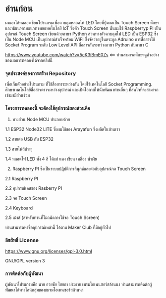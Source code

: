 # อ่านก่อน #

ผมเองได้ทดลองเขียนโปรแกรมเพื่อควบคุมหลอดไฟ LED โดยที่ปุ่มกดเป็น Touch Screen ศึกษาและพัฒนาตามแนวทางขอเทคโนโลยี IoT ซึ่งตัว Touch Screen นั้นผมใช้ Raspberryp PI เป็นอุปกรณ์ Touch Screen เขียนด้วยภาษา Python ส่วนทางตัวควบคุมไฟ LED เป็น ESP32 ซึ่งเป็น Node MCU เป็นอุปกรณ์สำเร็จพร้อม WiFI ซึ่งจัดว่าอยู่ในตระกูล Adruino 
การสื่อสารใช้ Socket Program ระดับ Low Level API สื่อสารกันระหว่างภาษา Python กับภาษา C

https://www.youtube.com/watch?v=5cK3iBmE0Zs <== ท่านสามารถศึกษาดูตัวอย่างของผลการทดลองได้จากคลิปนี้

### จุดประสงค์ของการสร้าง Repository ###
เพื่อเก็บตัวอย่างโปรแกรม ที่ใช้สื่อสารระหว่างกัน โดยใช้เทคโนโลยี Socket Programming. ศึกษาเทคโนโลยีสื่อสารตรงระหว่างอุปกรณ์ และเปิดโอกาสให้นักพัฒนาท่านอื่นๆ ที่สนใจที่จะสามารถเข้ามามีส่วนร่วม


### โครงการทดลองนี้ จะต้องใช้อุปกรณ์สองส่วนคือ ### 

1. ทางส่วน Node MCU ประกอบด้วย

1.1 ESP32 Node32 LITE ซึ่งผมใช้ของ Arayafun ซึ่งผลิตในบ้านเรา

1.2 สายต่อ USB กับ ESP32 

1.3 สายไฟสีต่างๆ

1.4 หลอดไฟ LED ทั้ง 4 สี ได้แก่ แดง เขียน เหลือง น้ำเงิน


2. Raspberry PI ซึ่งเป็นระบบปฎิบัติการลีนุกซ์และต่อกับอุปกรณ์จอ Touch Screen

2.1 Raspberry PI

2.2 อุปกรณ์เคสของ Rasberry PI

2.3 จอ Touch Screen

2.4 Keyboard

2.5 เม้าส์ (สำหรับท่านที่ไม่ถนัดการใช้จอ Touch Screen)


ท่านสามารถหาซื้ออุปกรณ์เหล่านี้ ได้ตาม Maker Club ที่มีอยู่ทั่วไป


### ลิขสิทธิ์ License ###
https://www.gnu.org/licenses/gpl-3.0.html

GNU/GPL version 3



### การติดต่อกับผู้พัฒนา ###

ผู้พัฒนาโปรแกรมคือ นาย อวยชัย ไชยถา ประธานชมรมโอเพนซอร์สล้านนา ท่านสามารถติดต่อผู้พัฒนาได้ทางไลน์กลุ่มของชมรมโอเพนซอร์สล้านนา